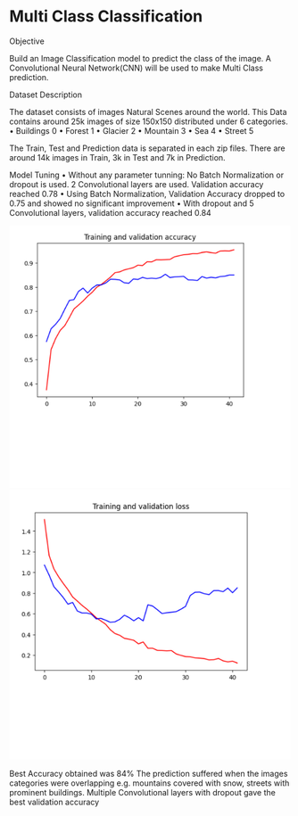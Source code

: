# Multi Class Classification
Objective

Build an Image Classification model to predict the class of the image. A Convolutional Neural 
Network(CNN) will be used to make Multi Class prediction. 

Dataset Description

The dataset consists of images Natural Scenes around the world. This Data contains around 25k 
images of size 150x150 distributed under 6 categories.
• Buildings 0
• Forest 1
• Glacier 2
• Mountain 3
• Sea 4
• Street 5

The Train, Test and Prediction data is separated in each zip files. There are around 14k images 
in Train, 3k in Test and 7k in Prediction.

Model Tuning 
• Without any parameter tunning: No Batch Normalization or dropout is used. 2 Convolutional 
layers are used. Validation accuracy reached 0.78
•  Using Batch Normalization, Validation Accuracy dropped to 0.75 and showed no significant improvement
•  With dropout and 5 Convolutional layers, validation accuracy reached 0.84

![landscape-classify](images/landscape-classify1.png)
![landscape-classify](images/landscape-classify2.png)

Best Accuracy obtained was 84% The prediction suffered when the images categories were overlapping 
e.g. mountains covered with snow, streets with prominent buildings. Multiple Convolutional 
layers with dropout gave the best validation accuracy

